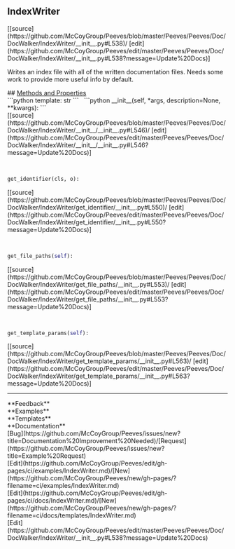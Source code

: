 ## <a id="Peeves.Peeves.Doc.DocWalker.IndexWriter">IndexWriter</a> 

<div class="docs-source-link" markdown="1">
[[source](https://github.com/McCoyGroup/Peeves/blob/master/Peeves/Peeves/Doc/DocWalker/IndexWriter/__init__.py#L538)/
[edit](https://github.com/McCoyGroup/Peeves/edit/master/Peeves/Peeves/Doc/DocWalker/IndexWriter/__init__.py#L538?message=Update%20Docs)]
</div>

Writes an index file with all of the
written documentation files.
Needs some work to provide more useful info by default.







<div class="collapsible-section">
 <div class="collapsible-section collapsible-section-header" markdown="1">
## <a class="collapse-link" data-toggle="collapse" href="#methods" markdown="1"> Methods and Properties</a> <a class="float-right" data-toggle="collapse" href="#methods"><i class="fa fa-chevron-down"></i></a>
 </div>
 <div class="collapsible-section collapsible-section-body collapse " id="methods" markdown="1">
 ```python
template: str
```
<a id="Peeves.Peeves.Doc.DocWalker.IndexWriter.__init__" class="docs-object-method">&nbsp;</a> 
```python
__init__(self, *args, description=None, **kwargs): 
```
<div class="docs-source-link" markdown="1">
[[source](https://github.com/McCoyGroup/Peeves/blob/master/Peeves/Peeves/Doc/DocWalker/IndexWriter/__init__/__init__.py#L546)/
[edit](https://github.com/McCoyGroup/Peeves/edit/master/Peeves/Peeves/Doc/DocWalker/IndexWriter/__init__/__init__.py#L546?message=Update%20Docs)]
</div>


<a id="Peeves.Peeves.Doc.DocWalker.IndexWriter.get_identifier" class="docs-object-method">&nbsp;</a> 
```python
get_identifier(cls, o): 
```
<div class="docs-source-link" markdown="1">
[[source](https://github.com/McCoyGroup/Peeves/blob/master/Peeves/Peeves/Doc/DocWalker/IndexWriter/get_identifier/__init__.py#L550)/
[edit](https://github.com/McCoyGroup/Peeves/edit/master/Peeves/Peeves/Doc/DocWalker/IndexWriter/get_identifier/__init__.py#L550?message=Update%20Docs)]
</div>


<a id="Peeves.Peeves.Doc.DocWalker.IndexWriter.get_file_paths" class="docs-object-method">&nbsp;</a> 
```python
get_file_paths(self): 
```
<div class="docs-source-link" markdown="1">
[[source](https://github.com/McCoyGroup/Peeves/blob/master/Peeves/Peeves/Doc/DocWalker/IndexWriter/get_file_paths/__init__.py#L553)/
[edit](https://github.com/McCoyGroup/Peeves/edit/master/Peeves/Peeves/Doc/DocWalker/IndexWriter/get_file_paths/__init__.py#L553?message=Update%20Docs)]
</div>


<a id="Peeves.Peeves.Doc.DocWalker.IndexWriter.get_template_params" class="docs-object-method">&nbsp;</a> 
```python
get_template_params(self): 
```
<div class="docs-source-link" markdown="1">
[[source](https://github.com/McCoyGroup/Peeves/blob/master/Peeves/Peeves/Doc/DocWalker/IndexWriter/get_template_params/__init__.py#L563)/
[edit](https://github.com/McCoyGroup/Peeves/edit/master/Peeves/Peeves/Doc/DocWalker/IndexWriter/get_template_params/__init__.py#L563?message=Update%20Docs)]
</div>
 </div>
</div>











---


<div markdown="1" class="text-secondary">
<div class="container">
  <div class="row">
   <div class="col" markdown="1">
**Feedback**   
</div>
   <div class="col" markdown="1">
**Examples**   
</div>
   <div class="col" markdown="1">
**Templates**   
</div>
   <div class="col" markdown="1">
**Documentation**   
</div>
   <div class="col" markdown="1">
   
</div>
   <div class="col" markdown="1">
   
</div>
   <div class="col" markdown="1">
   
</div>
</div>
  <div class="row">
   <div class="col" markdown="1">
[Bug](https://github.com/McCoyGroup/Peeves/issues/new?title=Documentation%20Improvement%20Needed)/[Request](https://github.com/McCoyGroup/Peeves/issues/new?title=Example%20Request)   
</div>
   <div class="col" markdown="1">
[Edit](https://github.com/McCoyGroup/Peeves/edit/gh-pages/ci/examples/IndexWriter.md)/[New](https://github.com/McCoyGroup/Peeves/new/gh-pages/?filename=ci/examples/IndexWriter.md)   
</div>
   <div class="col" markdown="1">
[Edit](https://github.com/McCoyGroup/Peeves/edit/gh-pages/ci/docs/IndexWriter.md)/[New](https://github.com/McCoyGroup/Peeves/new/gh-pages/?filename=ci/docs/templates/IndexWriter.md)   
</div>
   <div class="col" markdown="1">
[Edit](https://github.com/McCoyGroup/Peeves/edit/master/Peeves/Peeves/Doc/DocWalker/IndexWriter/__init__.py#L538?message=Update%20Docs)   
</div>
   <div class="col" markdown="1">
   
</div>
   <div class="col" markdown="1">
   
</div>
   <div class="col" markdown="1">
   
</div>
</div>
</div>
</div>